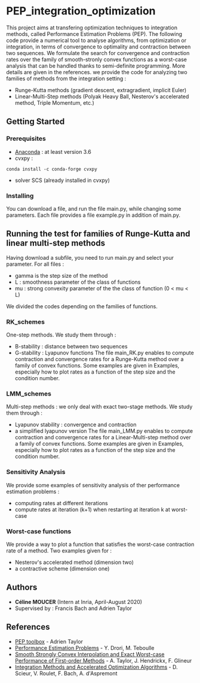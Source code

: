 # PEP_integration_optimization

This project aims at transfering optimization techniques to integration methods, called Performance Estimation Problems (PEP).
The following code provide a numerical tool to analyse algorithms, from optimization or integration, in terms of convergence to optimality and contraction between two sequences.
We formulate the search for convergence and contraction rates over the family of smooth-stronly convex functions as a worst-case analysis that can be handled thanks to semi-definite programming. More details are given in the references.
we provide the code for analyzing two families of methods from the integration setting : 
- Runge-Kutta methods (gradient descent, extragradient, implicit Euler)
- Linear-Multi-Step methods (Polyak Heavy Ball, Nesterov's accelerated method, Triple Momentum, etc.)



## Getting Started


### Prerequisites

- [Anaconda](https://www.anaconda.com/products/individual) : at least version 3.6
- cvxpy : 
```
conda install -c conda-forge cvxpy
```
- solver SCS (already installed in cvxpy)

### Installing

You can download a file, and run the file main.py, while changing some parameters.
Each file provides a file example.py in addition of main.py.

## Running the test for families of Runge-Kutta and linear multi-step methods

Having download a subfile, you need to run main.py and select your parameter.
For all files : 
- gamma is the step size of the method
- L : smoothness parameter of the class of functions
- mu : strong convexity parameter of the the class of function (0 < mu < L)

We divided the codes depending on the families of functions.


### RK_schemes

One-step methods. We study them through : 
- B-stability : distance between two sequences
- G-stability : Lyapunov functions
The file main_RK.py enables to compute contraction and convergence rates for a Runge-Kutta method over a family of convex functions.
Some examples are given in Examples,  especially how to plot rates as a function of the step size and the condition number.

### LMM_schemes

Multi-step methods : we only deal with exact two-stage methods.
We study them through : 
- Lyapunov stability : convergence and contraction
- a simplified lyapunov version
The file main_LMM.py enables to compute contraction and convergence rates for a Linear-Multi-step method over a family of convex functions.
Some examples are given in Examples, especially how to plot rates as a function of the step size and the condition number.


### Sensitivity Analysis

We provide some examples of sensitivity analysis of ther performance estimation problems : 
- computing rates at different iterations
- compute rates at iteration (k+1) when restarting at iteration k at worst-case


### Worst-case functions

We provide a way to plot a function that satisfies the worst-case contraction rate of a method.
Two examples given for : 
- Nesterov's accelerated method (dimension two)
- a contractive scheme (dimension one)



## Authors

* **Céline MOUCER** (Intern at Inria, April-August 2020)
* Supervised by : Francis Bach and Adrien Taylor

## References

* [PEP toolbox](https://github.com/AdrienTaylor/Performance-Estimation-Toolbox) - Adrien Taylor
* [Performance Estimation Problems](https://arxiv.org/abs/1206.3209) - Y. Drori, M. Teboulle 
* [Smooth Strongly Convex Interpolation and Exact Worst-case Performance of First-order Methods](https://arxiv.org/abs/1502.05666) - A. Taylor, J. Hendrickx, F. Glineur 
* [Integration Methods and Accelerated Optimization Algorithms](https://arxiv.org/abs/1702.06751) - D. Scieur, V. Roulet, F. Bach, A. d'Aspremont 
